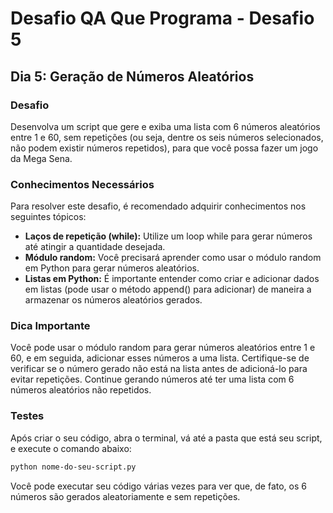 # Desafio QA Que Programa - Desafio 5

## Dia 5: Geração de Números Aleatórios

### Desafio
Desenvolva um script que gere e exiba uma lista com 6 números aleatórios entre 1 e 60, sem repetições (ou seja, dentre os seis números selecionados, não podem existir números repetidos), para que você possa fazer um jogo da Mega Sena.

### Conhecimentos Necessários
Para resolver este desafio, é recomendado adquirir conhecimentos nos seguintes tópicos:

- **Laços de repetição (while):** Utilize um loop while para gerar números até atingir a quantidade desejada.
- **Módulo random:** Você precisará aprender como usar o módulo random em Python para gerar números aleatórios.
- **Listas em Python:** É importante entender como criar e adicionar dados em listas (pode usar o método append() para adicionar) de maneira a armazenar os números aleatórios gerados.

### Dica Importante
Você pode usar o módulo random para gerar números aleatórios entre 1 e 60, e em seguida, adicionar esses números a uma lista.
Certifique-se de verificar se o número gerado não está na lista antes de adicioná-lo para evitar repetições. Continue gerando números até ter uma lista com 6 números aleatórios não repetidos.

### Testes
Após criar o seu código, abra o terminal, vá até a pasta que está seu script, e execute o comando abaixo:

```bash
python nome-do-seu-script.py
```

Você pode executar seu código várias vezes para ver que, de fato, os 6 números são gerados aleatoriamente e sem repetições.

